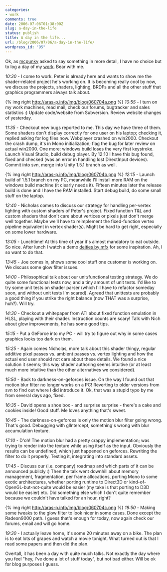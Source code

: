 ```yaml
---
categories:
- work
comments: true
date: 2006-07-06T01:38:00Z
slug: a-day-in-the-life
status: publish
title: A day in the life...
url: /blog/2006/07/06/a-day-in-the-life/
wordpress_id: "95"
---
```


Ok, as [mcpunky](http://sorcy7.livejournal.com/) asked to say something in more detail, I have no choice but to log a day of my [work](http://unity3d.com/company/people.html). Bear with me.

_10:30_ - I come to work. Peter is already here and wants to show me the shader-related project he's working on. It is becoming really cool by now, we discuss the projects, shaders, lighting, BRDFs and all the other stuff that graphics programmers always talk about.

{% img right http://aras-p.info/img/blog/060704a.png %}
_10:55_ - I turn on my work machines, read mail, check our forums, bugtracker and sales statistics :) Update code/website from Subversion. Review website changes of yesterday.

_11:35_ - Checkout new bugs reported to me. This day we have three of them. Some shaders don't display correctly for one user on his laptop; checking it, replied asking for log files now. Webplayer crashed on win2000. Checkout the crash dump, it's in Mono initialization; flag the bug for later review on actual win2000. One more: windows build loses the very first keystroke. Launch Visual Studio, build debug player. By 12:10 I have this bug found, fixed and checked (was an error in handling lost DirectInput devices). Commit into svn, merge into Unity 1.5.1 branch as well.

{% img right http://aras-p.info/img/blog/060704b.png %}
_12:15_ - Launch build of 1.5.1 branch on my PC, meanwhile I'll install more RAM on the windows build machine (it clearly needs it). Fifteen minutes later the release build is done and I have the RAM installed. Start debug build, do some small stuff on the laptop.

_12:40_ - Nicholas comes to discuss our strategy for handling per-vertex lighting with custom shaders of Peter's project. Fixed function T&L and custom shaders that don't care about vertices or pixels just don't merge well together. Maybe we'll have to reimplement the fixed-function vertex pipeline equivalent in vertex shader(s). Might be hard to get right, especially on some lower hardware.

_13:05_ - Lunchtime! At this time of year it's almost mandatory to eat outside. So nice. After lunch I watch a demo [deities by mfx](http://www.pouet.net/prod.php?which=24487) for some inspiration. Ah, I so want to do that.

_13:45_ - Joe comes in, shows some cool stuff one customer is working on. We discuss some glow filter issues.

_14:00_ - Philosophical talk about our unit/functional testing strategy. We do quite some functional tests now, and a tiny amount of unit tests. I'd like to try some unit tests on shader parser (which I'll have to refactor someday soon, and without unit tests I'm scared). Agreed that unittests are probably a good thing if you strike the right balance (now THAT was a surprise, huh?). Will try.

_14:30_ - Checkout a whitepaper from ATI about fixed function emulation in HLSL, playing with their shader. Instruction counts are scary! Talk with Nich about glow improvements, he has some good tips.

_15:15_ - Put a GeForce into my PC - will try to figure out why in some cases graphics looks too dark on them.

_15:25_ - Again comes Nicholas, more talk about this shader thingy, regular additive pixel passes vs. ambient passes vs. vertex lighting and how the actual end user should not care about these details. We found a nice solution it seems; this way shader authoring seems intuitive (or at least much more intuitive than the other alternatives we considered).

_15:50_ - Back to darkness-on-geforces issue. On the way I found out that motion blur filter no longer works on a PC! Reverting to older versions from svn to find out where I did introduce it. Ok, that was a stupid typo by me from several days ago, fixed.

_16:35_ - David opens a shoe box - and surprise surprise - there's a cake and cookies inside! Good stuff. Me loves anything that's sweet.

_16:45_ - The darkness-on-geforces is only the motion blur filter going wrong. That's good. Debugging with glIntercept, something's wrong with blur accumulation texture.

_17:10_ - D'oh! The motion blur had a pretty crappy implementation; was trying to render into the texture while using itself as the input. Obviously the results can be undefined, which just happened on geforces. Rewriting the filter to do it properly. Testing it, integrating into standard assets.

_17:45_ - Discuss our (i.e. company) roadmap and which parts of it can be announced publicly :) Then the talk went downhill about memory management, fragmentation, per frame allocations, porting Mono to some exotic architectures, whether porting runtime to Direct3D or  kind-of-OpenGL-but-not-quite would be easier (my take is that porting to D3D would be easier) etc. Did something else which I don't quite remember because we couldn't have talked for an hour, right?

{% img right http://aras-p.info/img/blog/060704c.png %}
_18:50_ - Making some tweaks to the glow filter to look nicer in some cases. Done except the Radeon9000 path. I guess that's enough for today, now again check our forums, email and will go home.

_19:30_ - I actually leave home, it's some 20 minutes away on a bike. The plan is to eat lots of grapes and watch a movie tonight. What turned out is that I read some papers and then did the plan.

Overtall, it has been a day with quite much talks. Not exactly the day where you feel  "hey, I've done a lot of stuff today", but not bad either. Will be ok for blog purposes I guess.
